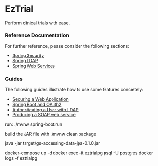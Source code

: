 # EzTrial

Perform clinical trials with ease.

### Reference Documentation
For further reference, please consider the following sections:

* [Spring Security](https://docs.spring.io/spring-boot/docs/{bootVersion}/reference/htmlsingle/#boot-features-security)
* [Spring LDAP](https://docs.spring.io/spring-boot/docs/{bootVersion}/reference/htmlsingle/#boot-features-ldap)
* [Spring Web Services](https://docs.spring.io/spring-boot/docs/{bootVersion}/reference/htmlsingle/#boot-features-webservices)

### Guides
The following guides illustrate how to use some features concretely:

* [Securing a Web Application](https://spring.io/guides/gs/securing-web/)
* [Spring Boot and OAuth2](https://spring.io/guides/tutorials/spring-boot-oauth2/)
* [Authenticating a User with LDAP](https://spring.io/guides/gs/authenticating-ldap/)
* [Producing a SOAP web service](https://spring.io/guides/gs/producing-web-service/)

run:
./mvnw spring-boot:run

build the JAR file with 
./mvnw clean package

java -jar target/gs-accessing-data-jpa-0.1.0.jar

docker-compose up -d
docker exec -it eztrialpg psql -U postgres
docker logs -f eztrialpg

